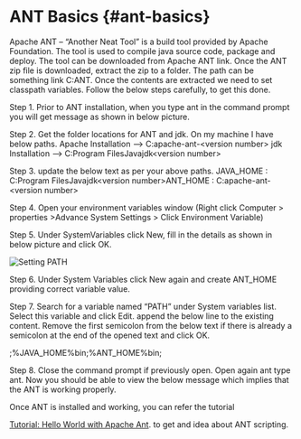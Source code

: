 # ANT Basics {#ant-basics}

Apache ANT – “Another Neat Tool” is a build tool provided by Apache Foundation. The tool is used to compile java source code, package and deploy. The tool can be downloaded from Apache ANT link. Once the ANT zip file is downloaded, extract the zip to a folder. The path can be something link C:ANT. Once the contents are extracted we need to set classpath variables. Follow the below steps carefully, to get this done.

Step 1. Prior to ANT installation, when you type ant in the command prompt you will get message as shown in below picture.

Step 2. Get the folder locations for ANT and jdk. On my machine I have below paths. Apache Installation –&gt; C:apache-ant-&lt;version number&gt; jdk Installation –&gt; C:Program FilesJavajdk&lt;version number&gt;

Step 3. update the below text as per your above paths. JAVA\_HOME : C:Program FilesJavajdk&lt;version number&gt;ANT\_HOME : C:apache-ant-&lt;version number&gt;

Step 4. Open your environment variables window \(Right click Computer &gt; properties &gt;Advance System Settings &gt; Click Environment Variable\)

Step 5. Under SystemVariables click New, fill in the details as shown in below picture and click OK.

![](https://ajaymore.gitbooks.io/selenium/content/continuous_integration/img/set-java-home.jpg "Setting PATH")

Step 6. Under System Variables click New again and create ANT\_HOME providing correct variable value.

Step 7. Search for a variable named “PATH” under System variables list. Select this variable and click Edit. append the below line to the existing content. Remove the first semicolon from the below text if there is already a semicolon at the end of the opened text and click OK.

;%JAVA\_HOME%bin;%ANT\_HOME%bin;

Step 8. Close the command prompt if previously open. Open again ant type ant. Now you should be able to view the below message which implies that the ANT is working properly.

Once ANT is installed and working, you can refer the tutorial

[Tutorial: Hello World with Apache Ant](http://ant.apache.org/manual/tutorial-HelloWorldWithAnt.html). to get and idea about ANT scripting.

